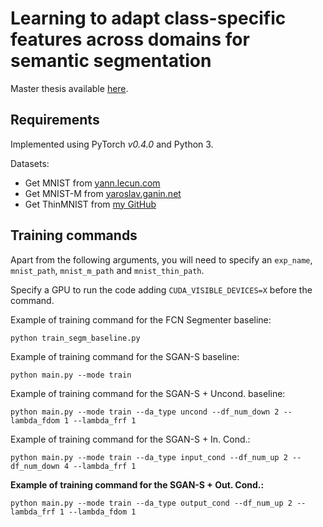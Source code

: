 # Learning to adapt class-specific features across domains for semantic segmentation
Master thesis available [here](https://arxiv.org/abs/2001.08311).
## Requirements
Implemented using PyTorch _v0.4.0_ and Python 3.

Datasets:
- Get MNIST from [yann.lecun.com](http://yann.lecun.com/exdb/mnist/)
- Get MNIST-M from [yaroslav.ganin.net](http://bit.ly/2nrlUAJ)
- Get ThinMNIST from [my GitHub](https://github.com/mkmenta/ThinMNIST)
## Training commands
Apart from the following arguments, you will need to specify an `exp_name`, `mnist_path`, `mnist_m_path` and `mnist_thin_path`.

Specify a GPU to run the code adding `CUDA_VISIBLE_DEVICES=X` before the command.

Example of training command for the FCN Segmenter baseline:
```
python train_segm_baseline.py
```

Example of training command for the SGAN-S baseline:
```
python main.py --mode train
```

Example of training command for the SGAN-S + Uncond. baseline:
```
python main.py --mode train --da_type uncond --df_num_down 2 --lambda_fdom 1 --lambda_frf 1
```

Example of training command for the SGAN-S + In. Cond.:
```
python main.py --mode train --da_type input_cond --df_num_up 2 --df_num_down 4 --lambda_frf 1
```

**Example of training command for the SGAN-S + Out. Cond.:**
```
python main.py --mode train --da_type output_cond --df_num_up 2 --lambda_frf 1 --lambda_fdom 1
```

